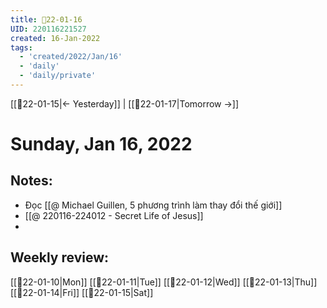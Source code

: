 ```yaml
---
title: 📝22-01-16
UID: 220116221527
created: 16-Jan-2022
tags:
  - 'created/2022/Jan/16'
  - 'daily'
  - 'daily/private'
---
```

[[📝22-01-15|<- Yesterday]] | [[📝22-01-17|Tomorrow ->]]
# Sunday, Jan 16, 2022

## Notes:
- Đọc [[@ Michael Guillen, 5 phương trình làm thay đổi thế giới]]
- [[@ 220116-224012 - Secret Life of Jesus]]
- 

## Weekly review:
[[📝22-01-10|Mon]]
[[📝22-01-11|Tue]]
[[📝22-01-12|Wed]]
[[📝22-01-13|Thu]]
[[📝22-01-14|Fri]]
[[📝22-01-15|Sat]]
